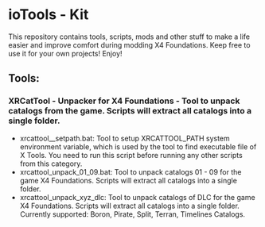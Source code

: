 # ioTools - Kit

This repository contains tools, scripts, mods and other stuff to make a life easier and improve comfort during modding X4 Foundations. Keep free to use it for your own projects! Enjoy!

## Tools:

### XRCatTool - Unpacker for X4 Foundations - Tool to unpack catalogs from the game. Scripts will extract all catalogs into a single folder.

- xrcattool__setpath.bat: Tool to setup XRCATTOOL_PATH system environment variable, which is used by the tool to find executable file of X Tools. You need to run this script before running any other scripts from this category.
- xrcattool_unpack_01_09.bat: Tool to unpack catalogs 01 - 09 for the game X4 Foundations. Scripts will extract all catalogs into a single folder.
- xrcattool_unpack_xyz_dlc: Tool to unpack catalogs of DLC for the game X4 Foundations. Scripts will extract all catalogs into a single folder. Currently supported: Boron, Pirate, Split, Terran, Timelines Catalogs.